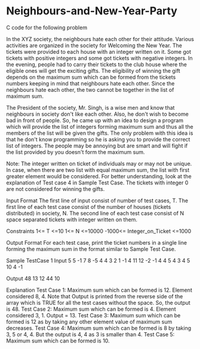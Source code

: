 # Neighbours-and-New-Year-Party
C code for the following problem


In the XYZ society, the neighbours hate each other for their attitude. Various activities are organized in the society for Welcoming the New Year. The tickets were provided to each house with an integer written on it. Some got tickets with positive integers and some got tickets with negative integers. In the evening, people had to carry their tickets to the club house where the eligible ones will get the exciting gifts. The eligibility of winning the gift depends on the maximum sum which can be formed from the tickets numbers keeping in mind that neighbours hate each other. Since the neighbours hate each other, the two cannot be together in the list of maximum sum. 





The President of the society, Mr. Singh, is a wise men and know that neighbours in society don't like each other. Also, he don't wish to become bad in front of people. So, he came up with an idea to design a program which will provide the list of integers forming maximum sum and thus all the members of the list will be given the gifts. The only problem with this idea is that he don't know programming so he is asking you to provide the correct list of integers. The people may be annoying but are smart and will fight if the list provided by you doesn't form the maximum sum.


Note: The integer written on ticket of individuals may or may not be unique. In case, when there are two list with equal maximum sum, the list with first greater element would be considered. For better understanding, look at the explanation of Test case 4 in Sample Test Case. The tickets with integer 0 are not considered for winning the gifts.



Input Format
The first line of input consist of number of test cases, T.
The first line of each test case consist of the number of houses (tickets distributed) in society, N.
The second line of each test case consist of N space separated tickets with integer written on them.


Constraints
1<= T <=10
1<= N <=10000
-1000<= Integer_on_Ticket <=1000

Output Format
For each test case, print the ticket numbers in a single line forming the maximum sum in the format similar to Sample Test Case.


Sample TestCase 1
Input
5
5
-1 7 8 -5 4 
4
3 2 1 -1 
4 
11 12 -2 -1 
4
4 5 4 3 
4
5 10 4 -1



Output
48
13
12
44
10


Explanation
Test Case 1: Maximum sum which can be formed is 12. Element considered 8, 4. Note that Output is printed from the reverse side of the array which is TRUE for all the test cases without the space. So, the output is 48.
Test Case 2: Maximum sum which can be formed is 4. Element considered 3, 1. Output = 13.
Test Case 3: Maximum sum which can be formed is 12 as by taking any other element value of maximum sum decreases.
Test Case 4: Maximum sum which can be formed is 8 by taking 3, 5 or 4, 4. But the output is 4, 4 as 3 is smaller than 4.
Test Case 5: Maximum sum which can be formed is 10.
